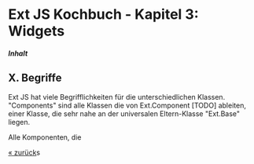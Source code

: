 # Ext JS Kochbuch - Kapitel 3: Widgets

<a name="toc"></a>
##### Inhalt  



<a name="begriffe"></a>
## X. Begriffe

Ext JS hat viele Begrifflichkeiten für die unterschiedlichen Klassen.  
"Components" sind alle Klassen die von Ext.Component [TODO] ableiten, einer Klasse, die sehr nahe an der universalen Eltern-Klasse "Ext.Base" liegen.

Alle Komponenten, die  

[&laquo; zurück](index.html)s